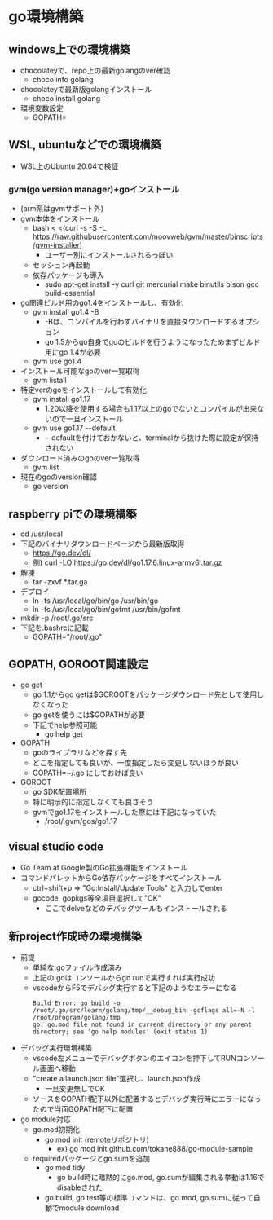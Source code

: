 # go環境構築

## windows上での環境構築

* chocolateyで、repo上の最新golangのver確認
  * choco info golang
* chocolateyで最新版golangインストール
  * choco install golang
* 環境変数設定
  * GOPATH=

## WSL, ubuntuなどでの環境構築

* WSL上のUbuntu 20.04で検証

### gvm(go version manager)+goインストール

* (arm系はgvmサポート外)
* gvm本体をインストール
  * bash < <(curl -s -S -L https://raw.githubusercontent.com/moovweb/gvm/master/binscripts/gvm-installer)
    * ユーザー別にインストールされるっぽい
  * セッション再起動
  * 依存パッケージも導入
    * sudo apt-get install -y curl git mercurial make binutils bison gcc build-essential
* go関連ビルド用のgo1.4をインストールし、有効化
  * gvm install go1.4 -B
    * -Bは、コンパイルを行わずバイナリを直接ダウンロードするオプション
    * go 1.5からgo自身でgoのビルドを行うようになったためまずビルド用にgo 1.4が必要
  * gvm use go1.4
* インストール可能なgoのver一覧取得
  * gvm listall
* 特定verのgoをインストールして有効化
  * gvm install go1.17
    * 1.20以降を使用する場合も1.17以上のgoでないとコンパイルが出来ないので一旦インストール
  * gvm use go1.17 --default
    * --defaultを付けておかないと、terminalから抜けた際に設定が保持されない
* ダウンロード済みのgoのver一覧取得
  * gvm list
* 現在のgoのversion確認
  * go version

## raspberry piでの環境構築

* cd /usr/local
* 下記のバイナリダウンロードページから最新版取得
  * https://go.dev/dl/
  * 例) curl -LO https://go.dev/dl/go1.17.6.linux-armv6l.tar.gz
* 解凍
  * tar -zxvf *.tar.ga
* デプロイ
  * ln -fs /usr/local/go/bin/go /usr/bin/go
  * ln -fs /usr/local/go/bin/gofmt /usr/bin/gofmt
* mkdir -p /root/.go/src
* 下記を.bashrcに記載
  * GOPATH="/root/.go"

## GOPATH, GOROOT関連設定

* go get
  * go 1.1からgo getは$GOROOTをパッケージダウンロード先として使用しなくなった
  * go getを使うには$GOPATHが必要
  * 下記でhelp参照可能
    * go help get
* GOPATH
  * goのライブラリなどを探す先
  * どこを指定しても良いが、一度指定したら変更しないほうが良い
  * GOPATH=~/.go にしておけば良い
* GOROOT
  * go SDK配置場所
  * 特に明示的に指定しなくても良さそう
  * gvmでgo1.17をインストールした際には下記になっていた
    * /root/.gvm/gos/go1.17

## visual studio code

* Go Team at Google製のGo拡張機能をインストール
* コマンドパレットからGo依存パッケージをすべてインストール
  * ctrl+shift+p => "Go:Install/Update Tools" と入力してenter
  * gocode, gopkgs等全項目選択して"OK"
    * ここでdelveなどのデバッグツールもインストールされる

## 新project作成時の環境構築

* 前提
  * 単純な.goファイル作成済み
  * 上記の.goはコンソールからgo runで実行すれば実行成功
  * vscodeからF5でデバッグ実行すると下記のようなエラーになる
    ```
    Build Error: go build -o /root/.go/src/learn/golang/tmp/__debug_bin -gcflags all=-N -l /root/program/golang/tmp
    go: go.mod file not found in current directory or any parent directory; see 'go help modules' (exit status 1)
    ```
* デバッグ実行環境構築
  * vscode左メニューでデバッグボタンのエイコンを押下してRUNコンソール画面へ移動
  * "create a launch.json file"選択し、launch.json作成
    * 一旦変更無しでOK
  * ソースをGOPATH配下以外に配置するとデバッグ実行時にエラーになったので当面GOPATH配下に配置
* go module対応
  * go.mod初期化
    * go mod init (remoteリポジトリ)
      * ex) go mod init github.com/tokane888/go-module-sample
  * requiredパッケージとgo.sumを追加
    * go mod tidy
      * go build時に暗黙的にgo.mod, go.sumが編集される挙動は1.16でdisableされた
    * go build, go test等の標準コマンドは、go.mod, go.sumに従って自動でmodule download

